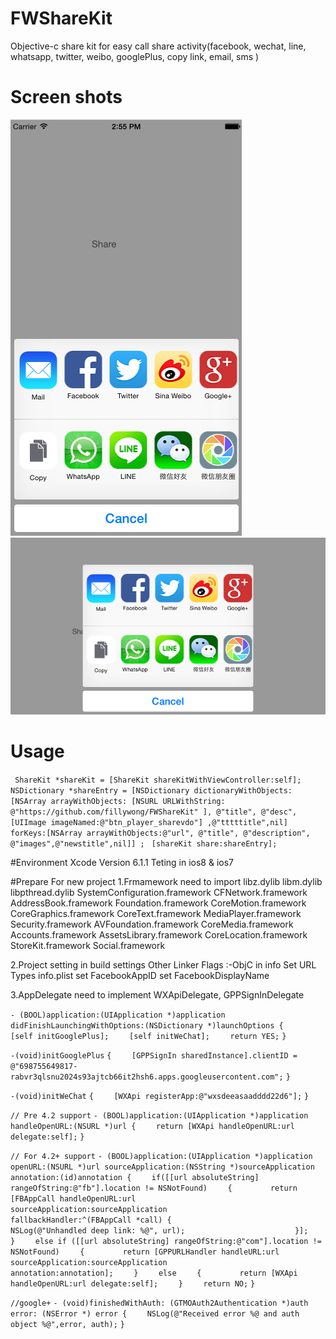 # FWShareKit
Objective-c share kit for easy call share activity(facebook, wechat, line, whatsapp, twitter, weibo, googlePlus, copy link, email, sms )

# Screen shots

![alt tag](https://raw.githubusercontent.com/fillywong/FWShareKit/master/Assets/demo1.png)
![alt tag](https://raw.githubusercontent.com/fillywong/FWShareKit/master/Assets/demo2.png)

# Usage

``` ShareKit *shareKit = [ShareKit shareKitWithViewController:self];```
``` NSDictionary *shareEntry = [NSDictionary dictionaryWithObjects:[NSArray arrayWithObjects: [NSURL URLWithString: @"https://github.com/fillywong/FWShareKit" ], @"title", @"desc", [UIImage imageNamed:@"btn_player_sharevdo"] ,@"tttttitle",nil] forKeys:[NSArray arrayWithObjects:@"url", @"title", @"description", @"images",@"newstitle",nil]] ;```
``` [shareKit share:shareEntry];```

#Environment
Xcode Version 6.1.1 
Teting in ios8 & ios7

#Prepare For new project
1.Frmamework need to import
libz.dylib
libm.dylib
libpthread.dylib
SystemConfiguration.framework
CFNetwork.framework
AddressBook.framework
Foundation.framework
CoreMotion.framework
CoreGraphics.framework
CoreText.framework
MediaPlayer.framework
Security.framework
AVFoundation.framework
CoreMedia.framework
Accounts.framework
AssetsLibrary.framework
CoreLocation.framework
StoreKit.framework
Social.framework

2.Project setting
in build settings
  Other Linker Flags :-ObjC
in info
  Set URL Types 
info.plist
  set FacebookAppID
  set FacebookDisplayName

3.AppDelegate need to implement WXApiDelegate, GPPSignInDelegate

```- (BOOL)application:(UIApplication *)application didFinishLaunchingWithOptions:(NSDictionary *)launchOptions {```
```    [self initGooglePlus];```
```    [self initWeChat];```
```    return YES;```
```}```

```-(void)initGooglePlus```
```{```
```    [GPPSignIn sharedInstance].clientID = @"698755649817-rabvr3qlsnu2024s93ajtcb66it2hsh6.apps.googleusercontent.com";```
```}```

```-(void)initWeChat```
```{```
```    [WXApi registerApp:@"wxsdeeasaadddd22d6"];```
```}```

```// Pre 4.2 support```
```- (BOOL)application:(UIApplication *)application handleOpenURL:(NSURL *)url {```
```    return [WXApi handleOpenURL:url delegate:self];```
```}```

```// For 4.2+ support```
```- (BOOL)application:(UIApplication *)application openURL:(NSURL *)url sourceApplication:(NSString *)sourceApplication annotation:(id)annotation {```
```    if([[url absoluteString] rangeOfString:@"fb"].location != NSNotFound)```
```    {```
```        return [FBAppCall handleOpenURL:url```
```                      sourceApplication:sourceApplication```
```                        fallbackHandler:^(FBAppCall *call) {```
```                            NSLog(@"Unhandled deep link: %@", url);```
```                        }];```
```    }```
```    else if ([[url absoluteString] rangeOfString:@"com"].location != NSNotFound)```
```    {```
```        return [GPPURLHandler handleURL:url```
```                      sourceApplication:sourceApplication```
```                             annotation:annotation];```
```    }```
```    else```
```    {```
```        return [WXApi handleOpenURL:url delegate:self];```
```    }```
```    return NO;```
```}```

```//google+```
```- (void)finishedWithAuth: (GTMOAuth2Authentication *)auth```
```                   error: (NSError *) error {```
```    NSLog(@"Received error %@ and auth object %@",error, auth);```
```}```

